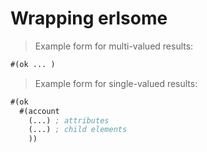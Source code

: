 # Wrapping erlsome

> Example form for multi-valued results:

```cl
#(ok ... )

```

> Example form for single-valued results:

```cl
#(ok
  #(account
    (...) ; attributes
    (...) ; child elements
    ))
```


